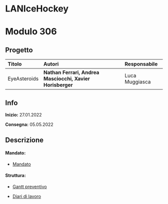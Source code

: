 
# LANIceHockey
# Modulo 306
## Progetto
|Titolo             |Autori             |Responsabile               |
|:------------------|:------------------|:--------------------------|
|EyeAsteroids   |<b>Nathan Ferrari,</b> <b>Andrea Masciocchi,</b>  <b>Xavier Horisberger</b> |Luca Muggiasca|

## Info
**Inizio:** 27.01.2022

**Consegna:** 05.05.2022

## Descrizione

#### Mandato:
- [Mandato](/Documentazione/QdC_LM_LANIceHoceky.docx)	
#### Struttura:
- [Gantt preventivo](/Documentazione/GanttPreventivo-LANIceHockey.mpp)


- [Diari di lavoro](Diari/)
